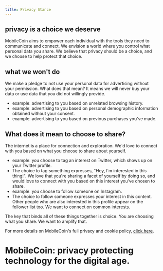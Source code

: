 ```yaml
---
title: Privacy Stance
---
```


privacy is a choice we deserve
------------------------------

MobileCoin aims to empower each individual with the tools they need to communicate and connect. We envision a world where you control what personal data you share. We believe that privacy should be a choice, and we choose to help protect that choice.

what we won't do
----------------

We make a pledge to not use your personal data for advertising without your permission. What does that mean? It means we will never buy your data or use data that you did not willingly provide.

-   example: advertising to you based on unrelated browsing history.
-   example: advertising to you based on personal demographic information obtained without your consent.
-   example: advertising to you based on previous purchases you've made.

What does it mean to choose to share?
-------------------------------------

The internet is a place for connection and exploration. We'd love to connect with you based on what you choose to share about yourself.

-   example: you choose to tag an interest on Twitter, which shows up on your Twitter profile.
-   The choice to tag something expresses, "Hey, I'm interested in this thing!". We love that you're sharing a facet of yourself by doing so, and would love to connect with you based on this interest you've chosen to share.
-   example: you choose to follow someone on Instagram.
-   The choice to follow someone expresses your interest in this content. Other people who are also interested in this profile appear on the follower list too. We want to connect on common interests.

The key that binds all of these things together is choice. You are choosing what you share. We want to amplify that.

For more details on MobileCoin's full privacy and cookie policy, [click here](https://mobilecoin.com/privacy-stance/privacy-policy/).

MobileCoin: privacy protecting technology for the digital age.
==============================================================
